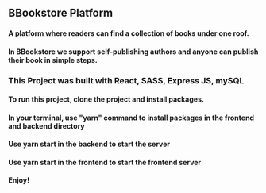 ## BBookstore Platform

#### A platform where readers can find a collection of books under one roof. 
#### In BBookstore we support self-publishing authors and anyone can publish their book in simple steps.

### This Project was built with React, SASS, Express JS,  mySQL
#### To run this project, clone the project and install packages.
#### In your terminal, use "yarn" command to install packages in the frontend and backend directory
#### Use yarn start in the backend to start the server
#### Use yarn start in the frontend to start the frontend server

#### Enjoy!